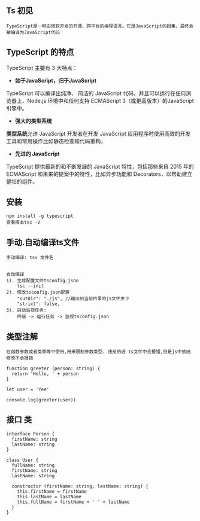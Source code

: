 ## Ts 初见

```
TypeScript是一种由微软开发的开源、跨平台的编程语言。它是JavaScript的超集，最终会被编译为JavaScript代码
```

## TypeScript 的特点

TypeScript 主要有 3 大特点：

- **始于JavaScript，归于JavaScript**

TypeScript 可以编译出纯净、 简洁的 JavaScript 代码，并且可以运行在任何浏览器上、Node.js 环境中和任何支持 ECMAScript 3（或更高版本）的JavaScript 引擎中。

- **强大的类型系统**

**类型系统**允许 JavaScript 开发者在开发 JavaScript 应用程序时使用高效的开发工具和常用操作比如静态检查和代码重构。

- **先进的 JavaScript**

TypeScript 提供最新的和不断发展的 JavaScript 特性，包括那些来自 2015 年的 ECMAScript 和未来的提案中的特性，比如异步功能和 Decorators，以帮助建立健壮的组件。

## 安装

```
npm install -g typescript
查看版本tsc -V 
```

## 手动.自动编译ts文件

```
手动编译: tsv 文件名
```

```

```

```
自动编译
1). 生成配置文件tsconfig.json
    tsc --init
2). 修改tsconfig.json配置
    "outDir": "./js", //输出到当前目录的js文件夹下
    "strict": false,    
3). 启动监视任务: 
    终端 -> 运行任务 -> 监视tsconfig.json
```

## 类型注解

```
在函数参数或者类等等中使用,用来限制参数类型. 违反的话 ts文件中会报错,但是js中依旧修改不会报错
```

```
function greeter (person: string) {
  return 'Hello, ' + person
}

let user = 'Yee'

console.log(greeter(user))
```

## 接口 类

```
interface Person {
  firstName: string
  lastName: string
}

class User {
  fullName: string
  firstName: string
  lastName: string

  constructor (firstName: string, lastName: string) {
    this.firstName = firstName
    this.lastName = lastName
    this.fullName = firstName + ' ' + lastName
  }
}
```

